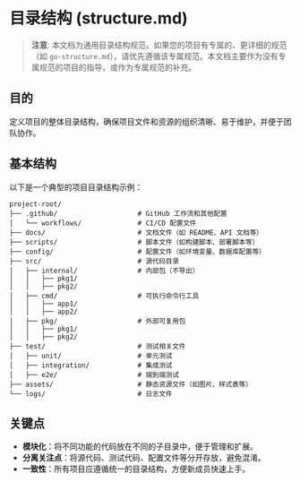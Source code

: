 # 目录结构 (structure.md)

> **注意**: 本文档为通用目录结构规范。如果您的项目有专属的、更详细的规范（如 `go-structure.md`），请优先遵循该专属规范。本文档主要作为没有专属规范的项目的指导，或作为专属规范的补充。

## 目的

定义项目的整体目录结构，确保项目文件和资源的组织清晰、易于维护，并便于团队协作。

## 基本结构

以下是一个典型的项目目录结构示例：

```
project-root/
├── .github/                    # GitHub 工作流和其他配置
│   └── workflows/              # CI/CD 配置文件
├── docs/                       # 文档文件（如 README、API 文档等）
├── scripts/                    # 脚本文件（如构建脚本、部署脚本等）
├── config/                     # 配置文件（如环境变量、数据库配置等）
├── src/                        # 源代码目录
│   ├── internal/               # 内部包（不导出）
│   │   ├── pkg1/
│   │   ├── pkg2/
│   ├── cmd/                    # 可执行命令行工具
│   │   ├── app1/
│   │   ├── app2/
│   ├── pkg/                    # 外部可复用包
│   │   ├── pkg1/
│   │   ├── pkg2/
├── test/                       # 测试相关文件
│   ├── unit/                   # 单元测试
│   ├── integration/            # 集成测试
│   ├── e2e/                    # 端到端测试
├── assets/                     # 静态资源文件（如图片、样式表等）
└── logs/                       # 日志文件
```

## 关键点

- **模块化**：将不同功能的代码放在不同的子目录中，便于管理和扩展。
- **分离关注点**：将源代码、测试代码、配置文件等分开存放，避免混淆。
- **一致性**：所有项目应遵循统一的目录结构，方便新成员快速上手。
